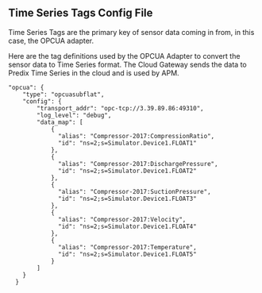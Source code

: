 ## Time Series Tags Config File

Time Series Tags are the primary key of sensor data coming in from, in this case, the OPCUA adapter.  

Here are the tag definitions used by the OPCUA Adapter to convert the sensor data to Time Series format.  The Cloud Gateway sends the data to Predix Time Series in the cloud and is used by APM.

    "opcua": {
        "type": "opcuasubflat",
        "config": {
            "transport_addr": "opc-tcp://3.39.89.86:49310",
            "log_level": "debug",
            "data_map": [
                {
                  "alias": "Compressor-2017:CompressionRatio",
                  "id": "ns=2;s=Simulator.Device1.FLOAT1"
                },
                {
                  "alias": "Compressor-2017:DischargePressure",
                  "id": "ns=2;s=Simulator.Device1.FLOAT2"
                },
                {
                  "alias": "Compressor-2017:SuctionPressure",
                  "id": "ns=2;s=Simulator.Device1.FLOAT3"
                },
                {
                  "alias": "Compressor-2017:Velocity",
                  "id": "ns=2;s=Simulator.Device1.FLOAT4"
                },
                {
                  "alias": "Compressor-2017:Temperature",
                  "id": "ns=2;s=Simulator.Device1.FLOAT5"
                }
            ]
        }
      }
